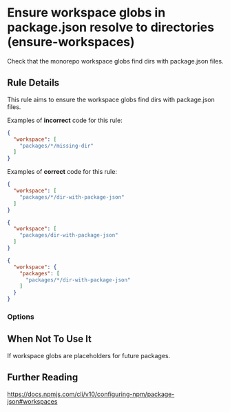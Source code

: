 # Ensure workspace globs in package.json resolve to directories (ensure-workspaces)

Check that the monorepo workspace globs find dirs with package.json files.


## Rule Details

This rule aims to ensure the workspace globs find dirs with package.json files.

Examples of **incorrect** code for this rule:

```json
{
  "workspace": [
    "packages/*/missing-dir"
  ]
}
```

Examples of **correct** code for this rule:

```json
{
  "workspace": [
    "packages/*/dir-with-package-json"
  ]
}
```

```json
{
  "workspace": [
    "packages/dir-with-package-json"
  ]
}
```

```json
{
  "workspace": {
    "packages": [
      "packages/*/dir-with-package-json"
    ]
  }
}
```

### Options



## When Not To Use It

If workspace globs are placeholders for future packages.

## Further Reading

https://docs.npmjs.com/cli/v10/configuring-npm/package-json#workspaces
